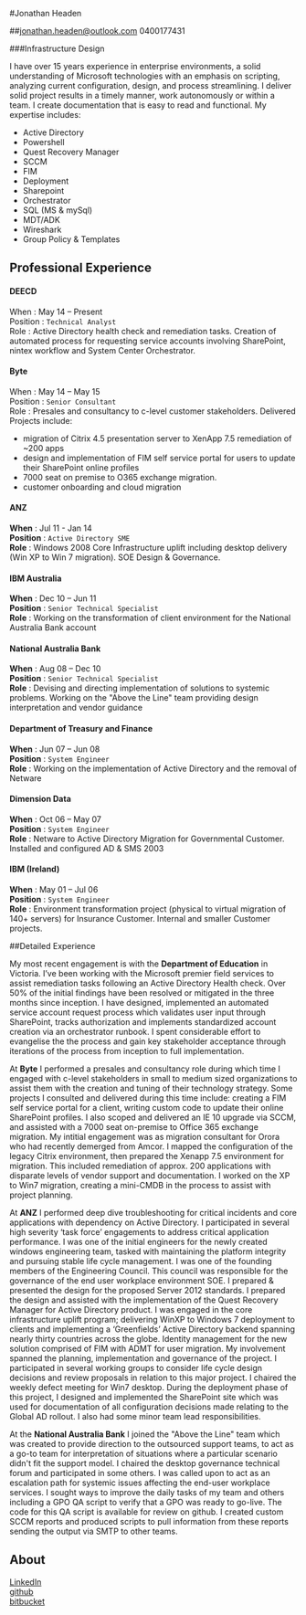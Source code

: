 #Jonathan Headen

##jonathan.headen@outlook.com	0400177431

###Infrastructure Design

I have over 15 years experience in enterprise environments, a solid understanding of Microsoft technologies with an emphasis on scripting, analyzing current configuration, design, and process streamlining. I deliver solid project results in a timely manner, work autonomously or within a team. I create documentation that is easy to read and functional. My expertise includes:

- Active Directory 
- Powershell	
- Quest Recovery Manager
- SCCM	
- FIM	
- Deployment
- Sharepoint	
- Orchestrator	
- SQL (MS & mySql)	
- MDT/ADK
- Wireshark
- Group Policy & Templates	

## Professional Experience

#### DEECD	
When : May 14 – Present  
Position : `Technical Analyst`	 
Role : Active Directory health check and remediation tasks. Creation of automated process for requesting service accounts involving SharePoint, nintex workflow and System Center Orchestrator.

#### Byte	
When : May 14 – May 15	   
Position : `Senior Consultant`	 
Role : Presales and consultancy to c-level customer stakeholders. Delivered Projects include: 

- migration of Citrix 4.5 presentation server to XenApp 7.5 remediation of ~200 apps
- design and implementation of FIM self service portal for users to update their SharePoint online profiles
- 7000 seat on premise to O365 exchange migration.
- customer onboarding and cloud migration

#### ANZ	
**When** : Jul 11 - Jan 14    
**Position** : `Active Directory SME`  
**Role** : Windows 2008 Core Infrastructure uplift including desktop delivery (Win XP to Win 7 migration). SOE Design & Governance.

#### IBM Australia	
**When** : Dec 10 – Jun 11    
**Position** : `Senior Technical Specialist`	
**Role** : Working on the transformation of client environment for the National Australia Bank account

#### National Australia Bank
**When** : Aug 08 – Dec 10    
**Position** : `Senior Technical Specialist`	
**Role** : Devising and directing implementation of solutions to systemic problems. Working on the "Above the Line" team providing design interpretation and vendor guidance

#### Department of Treasury and Finance
**When** : Jun 07 – Jun 08    
**Position** : `System Engineer`	
**Role** : Working on the implementation of Active Directory and the removal of Netware

#### Dimension Data
**When** : Oct 06 – May 07    
**Position** : `System Engineer`	 
**Role** : Netware to Active Directory Migration for Governmental Customer. Installed and configured AD & SMS 2003

#### IBM (Ireland)	
**When** : May 01 – Jul 06	   
**Position** : `System Engineer`	 
**Role** : Environment transformation project (physical to virtual migration of 140+ servers) for Insurance Customer. Internal and smaller Customer projects.

##Detailed Experience

My most recent engagement is with the **Department of Education** in Victoria. I’ve been working with the Microsoft premier field services to assist remediation tasks following an Active Directory Health check. Over 50% of the initial findings have been resolved or mitigated in the three months since inception. I have designed, implemented an automated service account request process which validates user input through SharePoint, tracks authorization and implements standardized account creation via an orchestrator runbook. I spent considerable effort to evangelise the the process and gain key stakeholder acceptance through iterations of the process from inception to full implementation.

At **Byte** I performed a presales and consultancy role during which time I engaged with c-level stakeholders in small to medium sized organizations to assist them with the creation and tuning of their technology strategy. Some projects I consulted and delivered during this time include: creating a FIM self service portal for a client, writing custom code to update their online SharePoint profiles. I also scoped and delivered an IE 10 upgrade via SCCM, and assisted with a 7000 seat on-premise to Office 365 exchange migration. My intitial engagement was as migration consultant for Orora who had recently demerged from Amcor. I mapped the configuration of the legacy Citrix environment, then prepared the Xenapp 7.5 environment for migration. This included remediation of approx. 200 applications with disparate levels of vendor support and documentation. I worked on the XP to Win7 migration, creating a mini-CMDB in the process to assist with project planning.

At **ANZ** I performed deep dive troubleshooting for critical incidents and core applications with dependency on Active Directory. I participated in several high severity ‘task force’ engagements to address critical application performance. I was one of the initial engineers for the newly created windows engineering team, tasked with maintaining the platform integrity and pursuing stable life cycle management. I was one of the founding members of the Engineering Council. This council was responsible for the governance of the end user workplace environment SOE. I prepared & presented the design for the proposed Server 2012 standards. I prepared the design and assisted with the implementation of the Quest Recovery Manager for Active Directory product. I was engaged in the core infrastructure uplift program; delivering WinXP to Windows 7 deployment to clients and implementing a ‘Greenfields’ Active Directory backend spanning nearly thirty countries across the globe. Identity management for the new solution comprised of FIM with ADMT for user migration. My involvement spanned the planning, implementation and governance of the project. I participated in several working groups to consider life cycle design decisions and review proposals in relation to this major project. I chaired the weekly defect meeting for Win7 desktop. During the deployment phase of this project, I designed and implemented the SharePoint site which was used for documentation of all configuration decisions made relating to the Global AD rollout. I also had some minor team lead responsibilities.

At the **National Australia Bank** I joined the "Above the Line" team which was created to provide direction to the outsourced support teams, to act as a go-to team for interpretation of situations where a particular scenario didn't fit the support model. I chaired the desktop governance technical forum and participated in some others. I was called upon to act as an escalation path for systemic issues affecting the end-user workplace services. I sought ways to improve the daily tasks of my team and others including a GPO QA script to verify that a GPO was ready to go-live. The code for this QA script is available for review on github. I created custom SCCM reports and produced scripts to pull information from these reports sending the output via SMTP to other teams.

## About
[LinkedIn](https://au.linkedin.com/in/jonathanheaden)  
[github](https://github.com/jonathanheaden)  
[bitbucket](https://bitbucket.org/Jonathanheaden/)
